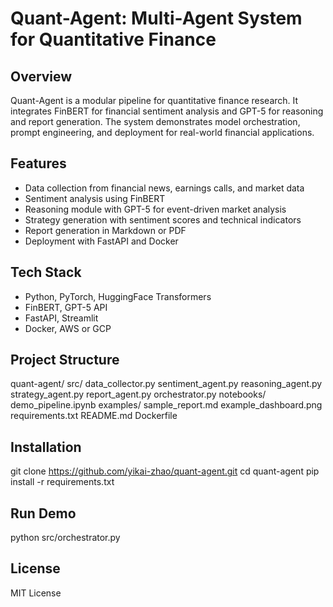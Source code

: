 # Quant-Agent: Multi-Agent System for Quantitative Finance

## Overview
Quant-Agent is a modular pipeline for quantitative finance research. It integrates FinBERT for financial sentiment analysis and GPT-5 for reasoning and report generation. The system demonstrates model orchestration, prompt engineering, and deployment for real-world financial applications.

## Features
- Data collection from financial news, earnings calls, and market data
- Sentiment analysis using FinBERT
- Reasoning module with GPT-5 for event-driven market analysis
- Strategy generation with sentiment scores and technical indicators
- Report generation in Markdown or PDF
- Deployment with FastAPI and Docker

## Tech Stack
- Python, PyTorch, HuggingFace Transformers
- FinBERT, GPT-5 API
- FastAPI, Streamlit
- Docker, AWS or GCP

## Project Structure
quant-agent/
    src/
        data_collector.py
        sentiment_agent.py
        reasoning_agent.py
        strategy_agent.py
        report_agent.py
        orchestrator.py
    notebooks/
        demo_pipeline.ipynb
    examples/
        sample_report.md
        example_dashboard.png
    requirements.txt
    README.md
    Dockerfile

## Installation
git clone https://github.com/yikai-zhao/quant-agent.git
cd quant-agent
pip install -r requirements.txt

## Run Demo
python src/orchestrator.py

## License
MIT License

